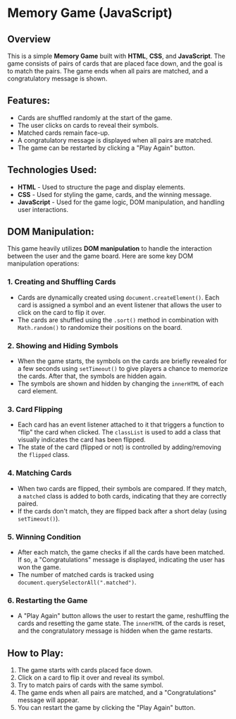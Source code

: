 # Memory Game (JavaScript)

## Overview
This is a simple **Memory Game** built with **HTML**, **CSS**, and **JavaScript**. The game consists of pairs of cards that are placed face down, and the goal is to match the pairs. The game ends when all pairs are matched, and a congratulatory message is shown.

## Features:
- Cards are shuffled randomly at the start of the game.
- The user clicks on cards to reveal their symbols.
- Matched cards remain face-up.
- A congratulatory message is displayed when all pairs are matched.
- The game can be restarted by clicking a "Play Again" button.

## Technologies Used:
- **HTML** - Used to structure the page and display elements.
- **CSS** - Used for styling the game, cards, and the winning message.
- **JavaScript** - Used for the game logic, DOM manipulation, and handling user interactions.

## DOM Manipulation:
This game heavily utilizes **DOM manipulation** to handle the interaction between the user and the game board. Here are some key DOM manipulation operations:

### 1. **Creating and Shuffling Cards**
   - Cards are dynamically created using `document.createElement()`. Each card is assigned a symbol and an event listener that allows the user to click on the card to flip it over.
   - The cards are shuffled using the `.sort()` method in combination with `Math.random()` to randomize their positions on the board.

### 2. **Showing and Hiding Symbols**
   - When the game starts, the symbols on the cards are briefly revealed for a few seconds using `setTimeout()` to give players a chance to memorize the cards. After that, the symbols are hidden again.
   - The symbols are shown and hidden by changing the `innerHTML` of each card element.

### 3. **Card Flipping**
   - Each card has an event listener attached to it that triggers a function to "flip" the card when clicked. The `classList` is used to add a class that visually indicates the card has been flipped.
   - The state of the card (flipped or not) is controlled by adding/removing the `flipped` class.

### 4. **Matching Cards**
   - When two cards are flipped, their symbols are compared. If they match, a `matched` class is added to both cards, indicating that they are correctly paired.
   - If the cards don't match, they are flipped back after a short delay (using `setTimeout()`).

### 5. **Winning Condition**
   - After each match, the game checks if all the cards have been matched. If so, a "Congratulations" message is displayed, indicating the user has won the game.
   - The number of matched cards is tracked using `document.querySelectorAll(".matched")`.

### 6. **Restarting the Game**
   - A "Play Again" button allows the user to restart the game, reshuffling the cards and resetting the game state. The `innerHTML` of the cards is reset, and the congratulatory message is hidden when the game restarts.

## How to Play:
1. The game starts with cards placed face down.
2. Click on a card to flip it over and reveal its symbol.
3. Try to match pairs of cards with the same symbol.
4. The game ends when all pairs are matched, and a "Congratulations" message will appear.
5. You can restart the game by clicking the "Play Again" button.
